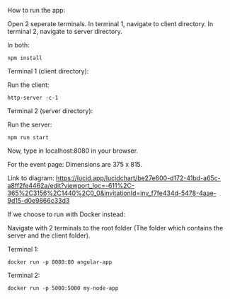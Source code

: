 How to run the app:

Open 2 seperate terminals.
In terminal 1, navigate to client directory.
In terminal 2, navigate to server directory.

In both:
```
npm install
```


Terminal 1 (client directory):

Run the client:
```
http-server -c-1
```

Terminal 2 (server directory):

Run the server:
```
npm run start
```

Now, type in localhost:8080 in your browser.

For the event page: Dimensions are 375 x 815.

Link to diagram:
https://lucid.app/lucidchart/be27e600-d172-41bd-a65c-a8ff2fe4462a/edit?viewport_loc=-611%2C-365%2C3156%2C1440%2C0_0&invitationId=inv_f7fe434d-5478-4aae-9d15-d0e9866c33d3

If we choose to run with Docker instead:

Navigate with 2 terminals to the root folder (The folder which contains the server and the client folder).

Terminal 1:
```
docker run -p 8080:80 angular-app
```

Terminal 2:
```
docker run -p 5000:5000 my-node-app
```


